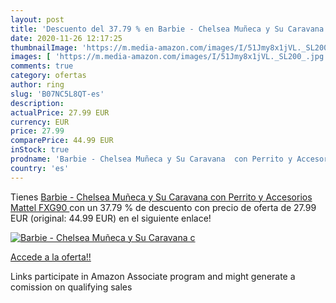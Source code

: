 ```yaml
---
layout: post
title: 'Descuento del 37.79 % en Barbie - Chelsea Muñeca y Su Caravana  c'
date: 2020-11-26 12:17:25
thumbnailImage: 'https://m.media-amazon.com/images/I/51Jmy8x1jVL._SL200_.jpg'
images: [ 'https://m.media-amazon.com/images/I/51Jmy8x1jVL._SL200_.jpg' ]
comments: true
category: ofertas
author: ring
slug: 'B07NC5L8QT-es'
description:
actualPrice: 27.99 EUR
currency: EUR
price: 27.99
comparePrice: 44.99 EUR
inStock: true
prodname: 'Barbie - Chelsea Muñeca y Su Caravana  con Perrito y Accesorios  Mattel FXG90 '
country: 'es'
---
```


Tienes [Barbie - Chelsea Muñeca y Su Caravana  con Perrito y Accesorios  Mattel FXG90 ](https://www.amazon.es/dp/B07NC5L8QT/?tag=tolees-21) con un 37.79 % de descuento con precio de oferta de 27.99 EUR (original: 44.99 EUR) en el siguiente enlace!

[![Barbie - Chelsea Muñeca y Su Caravana  c](https://m.media-amazon.com/images/I/51Jmy8x1jVL._SL200_.jpg)](https://www.amazon.es/dp/B07NC5L8QT/?tag=tolees-21)

[Accede a la oferta!!](https://www.amazon.es/dp/B07NC5L8QT/?tag=tolees-21)

Links participate in Amazon Associate program and might generate a comission on qualifying sales


